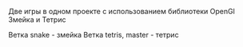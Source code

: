 Две игры в одном проекте с использованием библиотеки OpenGl Змейка и Тетрис

Ветка snake - змейка
Ветка tetris, master - тетрис